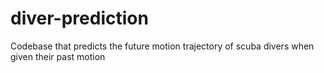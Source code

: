 # diver-prediction
Codebase that predicts the future motion trajectory of scuba divers when given their past motion
